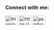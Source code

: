 <h3 align="left">Connect with me:</h3>
<p align="left">
<a href="https://twitter.com/thisisionut" target="blank"><img align="center" src="https://raw.githubusercontent.com/rahuldkjain/github-profile-readme-generator/master/src/images/icons/Social/twitter.svg" alt="thisisionut" height="30" width="40" /></a>
<a href="https://linkedin.com/in/https://www.linkedin.com/in/ionut-panduru/" target="blank"><img align="center" src="https://raw.githubusercontent.com/rahuldkjain/github-profile-readme-generator/master/src/images/icons/Social/linked-in-alt.svg" alt="https://www.linkedin.com/in/ionut-panduru/" height="30" width="40" /></a>
<a href="https://stackoverflow.com/users/panduru-ionut" target="blank"><img align="center" src="https://raw.githubusercontent.com/rahuldkjain/github-profile-readme-generator/master/src/images/icons/Social/stack-overflow.svg" alt="panduru-ionut" height="30" width="40" /></a>
</p>
